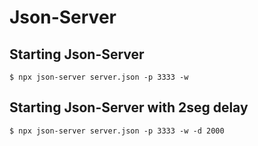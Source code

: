 # Json-Server

## Starting Json-Server
```
$ npx json-server server.json -p 3333 -w
```

## Starting Json-Server with 2seg delay
```
$ npx json-server server.json -p 3333 -w -d 2000
```